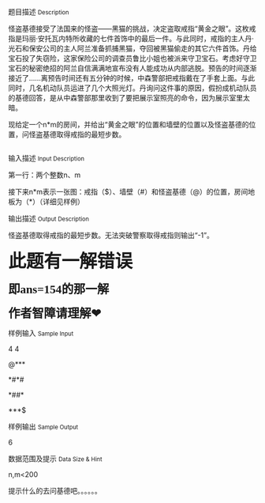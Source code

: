<div class="panel panel-default">
<div class="area-title">
<span>
题目描述
<small>Description</small>
</span></div>
<div class="panel-body">

<p><span style="">怪盗基德接受了法国来的怪盗——黑猫的挑战，决定盗取戒指“黄金之眼”。这枚戒指是玛丽·安托瓦内特所收藏的七件首饰中的最后一件。与此同时，戒指的主人丹·光石和保安公司的主人阿兰准备抓捕黑猫，夺回被黑猫偷走的其它六件首饰。丹给宝石投了失窃险，这家保险公司的调查员鲁比小姐也被派来守卫宝石。考虑好守卫宝石的秘密绝招的阿兰自信满满地宣布没有人能成功从内部逃脱。预告的时间逐渐接近了……</span><span style="">离预告时间还有五分钟的时候，中森警部把戒指戴在了手套上面。与此同时，几名机动队员运进了几个大照光灯。丹询问这件事的原因，假扮成机动队员的基德回答，是从中森警部那里收到了要把展示室照亮的命令，因为展示室里太暗。</span></p><p><span style="">现给定一个n*m的房间，并给出“黄金之眼”的位置和墙壁的位置以及怪盗基德的位置，问怪盗基德取得戒指的最短步数。</span></p><p><img src="/source/codevs/codevs-5147/img/aHR0cDovL2NvZGV2cy5jbi9tZWRpYS9ibG9iXzIwMTYwNzE2MjAzNjI1XzY1Mi5wbmc=.png" title=""></p>

</div>
</div>

<div class="panel panel-default">
<div class="area-title">
<span>
输入描述
<small>Input Description</small>
</span></div>
<div class="panel-body">
<p>第一行：两个整数n、m</p><p>接下来n*m表示一张图：戒指（$）、墙壁（#）和怪盗基德（@）的位置，房间地板为（*）（详细见样例）</p>

</div>
</div>
<div  class="panel panel-default">
<div class="area-title">
<span>
输出描述
<small>Output Description</small>
</span></div>
<div class="panel-body">

<p>怪盗基德取得戒指的最短步数。无法突破警察取得戒指则输出“-1”。</p><p><span style="font-size: 36px;"><strong><span style="font-family: &#39;arial black&#39;, &#39;avant garde&#39;;">此题有一解错误</span></strong></span></p><p><span style="font-size: 36px;"><strong><span style="font-size: 24px; font-family: &#39;arial black&#39;, &#39;avant garde&#39;;">即ans=154的那一解</span></strong></span></p><p><span style="font-size: 36px;"><strong><span style="font-size: 24px; font-family: &#39;arial black&#39;, &#39;avant garde&#39;;">作者智障请理解❤</span></strong></span></p>

</div>
</div>


<div class="panel panel-default">
<div class="area-title">
<span>
样例输入
<small>Sample Input</small>
</span></div>
<div class="panel-body">
<p>4 4</p><p>@***</p><p>*#*#</p><p>*##*</p><p>***$</p>

</div>
</div>

<div class="panel panel-default">
<div class="area-title">
<span>
样例输出
<small>Sample Output</small>
</span></div>
<div class="panel-body">
<p>6</p>

</div>
</div>

<div class="panel panel-default">
<div class="area-title">
<span>
数据范围及提示
<small>Data Size & Hint</small>
</span></div>
<div class="panel-body">
<p>n,m&lt;200</p><p>提示什么的去问基德吧。。。。。。<br></p>
</div>
</div>